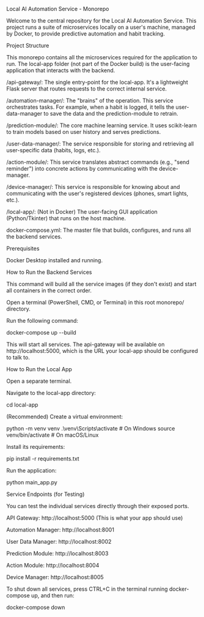 Local AI Automation Service - Monorepo

Welcome to the central repository for the Local AI Automation Service. This project runs a suite of microservices locally on a user's machine, managed by Docker, to provide predictive automation and habit tracking.

Project Structure

This monorepo contains all the microservices required for the application to run. The local-app folder (not part of the Docker build) is the user-facing application that interacts with the backend.

/api-gateway/: The single entry-point for the local-app. It's a lightweight Flask server that routes requests to the correct internal service.

/automation-manager/: The "brains" of the operation. This service orchestrates tasks. For example, when a habit is logged, it tells the user-data-manager to save the data and the prediction-module to retrain.

/prediction-module/: The core machine learning service. It uses scikit-learn to train models based on user history and serves predictions.

/user-data-manager/: The service responsible for storing and retrieving all user-specific data (habits, logs, etc.).

/action-module/: This service translates abstract commands (e.g., "send reminder") into concrete actions by communicating with the device-manager.

/device-manager/: This service is responsible for knowing about and communicating with the user's registered devices (phones, smart lights, etc.).

/local-app/: (Not in Docker) The user-facing GUI application (Python/Tkinter) that runs on the host machine.

docker-compose.yml: The master file that builds, configures, and runs all the backend services.

Prerequisites

Docker Desktop installed and running.

How to Run the Backend Services

This command will build all the service images (if they don't exist) and start all containers in the correct order.

Open a terminal (PowerShell, CMD, or Terminal) in this root monorepo/ directory.

Run the following command:

docker-compose up --build


This will start all services. The api-gateway will be available on http://localhost:5000, which is the URL your local-app should be configured to talk to.

How to Run the Local App

Open a separate terminal.

Navigate to the local-app directory:

cd local-app


(Recommended) Create a virtual environment:

python -m venv venv
.\venv\Scripts\activate  # On Windows
source venv/bin/activate   # On macOS/Linux


Install its requirements:

pip install -r requirements.txt


Run the application:

python main_app.py


Service Endpoints (for Testing)

You can test the individual services directly through their exposed ports.

API Gateway: http://localhost:5000 (This is what your app should use)

Automation Manager: http://localhost:8001

User Data Manager: http://localhost:8002

Prediction Module: http://localhost:8003

Action Module: http://localhost:8004

Device Manager: http://localhost:8005

To shut down all services, press CTRL+C in the terminal running docker-compose up, and then run:

docker-compose down